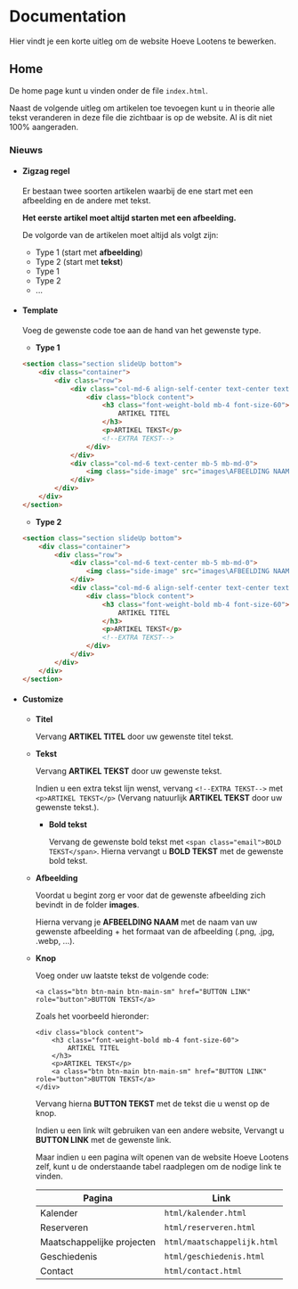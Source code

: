 
# Documentation

Hier vindt je een korte uitleg om de website Hoeve Lootens te bewerken.

## Home

De home page kunt u vinden onder de file `index.html`.

Naast de volgende uitleg om artikelen toe tevoegen kunt u in theorie alle tekst veranderen in deze file die zichtbaar is op de website. Al is dit niet 100% aangeraden.

### Nieuws

- #### Zigzag regel
    Er bestaan twee soorten artikelen waarbij de ene start met een afbeelding en de andere met tekst.
    
    **Het eerste artikel moet altijd starten met een afbeelding.** 
    
    De volgorde van de artikelen moet altijd als volgt zijn:

    - Type 1 (start met **afbeelding**)
    - Type 2 (start met **tekst**) 
    - Type 1
    - Type 2
    - ...

- #### Template
    Voeg de gewenste code toe aan de hand van het gewenste type.
    - **Type 1**
    ```html
    <section class="section slideUp bottom">
		<div class="container">
			<div class="row">
				<div class="col-md-6 align-self-center text-center text-md-left">
					<div class="block content">
						<h3 class="font-weight-bold mb-4 font-size-60">
							ARTIKEL TITEL
						</h3>
						<p>ARTIKEL TEKST</p>
                        <!--EXTRA TEKST-->
					</div>
				</div>
				<div class="col-md-6 text-center mb-5 mb-md-0">
					<img class="side-image" src="images\AFBEELDING NAAM">
				</div>
			</div>
		</div>
	</section>
    ```
    - **Type 2**
    ```html
    <section class="section slideUp bottom">
		<div class="container">
			<div class="row">
				<div class="col-md-6 text-center mb-5 mb-md-0">
					<img class="side-image" src="images\AFBEELDING NAAM" alt="Boomgaardcafé">
				</div>
				<div class="col-md-6 align-self-center text-center text-md-left">
					<div class="block content">
						<h3 class="font-weight-bold mb-4 font-size-60">
							ARTIKEL TITEL
						</h3>
						<p>ARTIKEL TEKST</p>
                        <!--EXTRA TEKST-->
					</div>
				</div>
			</div>
		</div>
	</section>
    ```

- #### Customize
    - **Titel**

        Vervang **ARTIKEL TITEL** door uw gewenste titel tekst.

    - **Tekst**

        Vervang **ARTIKEL TEKST** door uw gewenste tekst.
        
        Indien u een extra tekst lijn wenst, vervang `<!--EXTRA TEKST-->` met `<p>ARTIKEL TEKST</p>` (Vervang natuurlijk **ARTIKEL TEKST** door uw gewenste tekst.).

        - **Bold tekst**
            
            Vervang de gewenste bold tekst met `<span class="email">BOLD TEKST</span>`. Hierna vervangt u **BOLD TEKST** met de gewenste bold tekst.
    
    - **Afbeelding**

        Voordat u begint zorg er voor dat de gewenste afbeelding zich bevindt in de folder **images**.
        
        Hierna vervang je **AFBEELDING NAAM** met de naam van uw gewenste afbeelding + het formaat van de afbeelding (.png, .jpg, .webp, ...).

    - **Knop**

        Voeg onder uw laatste tekst de volgende code:

        ```
        <a class="btn btn-main btn-main-sm" href="BUTTON LINK" role="button">BUTTON TEKST</a>
        ```

        Zoals het voorbeeld hieronder:
        ```
        <div class="block content">
            <h3 class="font-weight-bold mb-4 font-size-60">
				ARTIKEL TITEL
			</h3>
			<p>ARTIKEL TEKST</p>
            <a class="btn btn-main btn-main-sm" href="BUTTON LINK" role="button">BUTTON TEKST</a>
        </div>
        ```

        Vervang hierna **BUTTON TEKST** met de tekst die u wenst op de knop.

        Indien u een link wilt gebruiken van een andere website, Vervangt u **BUTTON LINK** met de gewenste link.

        Maar indien u een pagina wilt openen van de website Hoeve Lootens zelf, kunt u de onderstaande tabel raadplegen om de nodige link te vinden.

        | Pagina        | Link          |
        | ------------- |-------------| 
        | Kalender      | `html/kalender.html` | 
        | Reserveren      | `html/reserveren.html` | 
        | Maatschappelijke projecten      | `html/maatschappelijk.html` | 
        | Geschiedenis      | `html/geschiedenis.html` | 
        | Contact      | `html/contact.html` | 